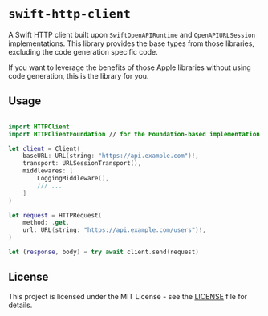 # `swift-http-client`

A Swift HTTP client built upon `SwiftOpenAPIRuntime` and `OpenAPIURLSession` implementations. This library provides the base types from those libraries, excluding the code generation specific code.

If you want to leverage the benefits of those Apple libraries without using code generation, this is the library for you.

## Usage

```swift

import HTTPClient
import HTTPClientFoundation // for the Foundation-based implementation

let client = Client(
    baseURL: URL(string: "https://api.example.com")!,
    transport: URLSessionTransport(),
    middlewares: [
        LoggingMiddleware(),
        /// ...
    ]
)

let request = HTTPRequest(
    method: .get,
    url: URL(string: "https://api.example.com/users")!,
)

let (response, body) = try await client.send(request)
```

## License

This project is licensed under the MIT License - see the [LICENSE](LICENSE) file for details.